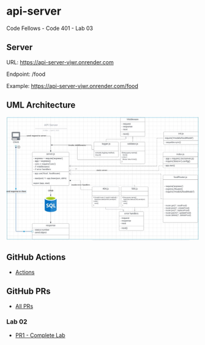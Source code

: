 # api-server
Code Fellows - Code 401 - Lab 03

## Server
URL: https://api-server-vjwr.onrender.com

Endpoint: /food

Example: https://api-server-vjwr.onrender.com/food

## UML Architecture

![UML Architecture](./UML-diagram.JPG)

## GitHub Actions

- [Actions](https://github.com/KMArtwork/api-server/actions)


## GitHub PRs

- [All PRs](https://github.com/KMArtwork/api-server/pulls)

### Lab 02
- [PR1 - Complete Lab](https://github.com/KMArtwork/api-server/pull/1)
